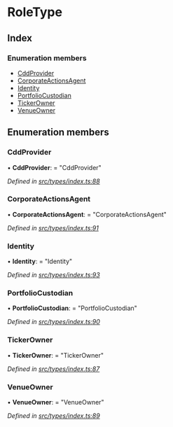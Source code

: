 # RoleType

## Index

### Enumeration members

* [CddProvider](roletype.md#cddprovider)
* [CorporateActionsAgent](roletype.md#corporateactionsagent)
* [Identity](roletype.md#identity)
* [PortfolioCustodian](roletype.md#portfoliocustodian)
* [TickerOwner](roletype.md#tickerowner)
* [VenueOwner](roletype.md#venueowner)

## Enumeration members

### CddProvider

• **CddProvider**: = "CddProvider"

_Defined in_ [_src/types/index.ts:88_](https://github.com/PolymathNetwork/polymesh-sdk/blob/959efb76/src/types/index.ts#L88)

### CorporateActionsAgent

• **CorporateActionsAgent**: = "CorporateActionsAgent"

_Defined in_ [_src/types/index.ts:91_](https://github.com/PolymathNetwork/polymesh-sdk/blob/959efb76/src/types/index.ts#L91)

### Identity

• **Identity**: = "Identity"

_Defined in_ [_src/types/index.ts:93_](https://github.com/PolymathNetwork/polymesh-sdk/blob/959efb76/src/types/index.ts#L93)

### PortfolioCustodian

• **PortfolioCustodian**: = "PortfolioCustodian"

_Defined in_ [_src/types/index.ts:90_](https://github.com/PolymathNetwork/polymesh-sdk/blob/959efb76/src/types/index.ts#L90)

### TickerOwner

• **TickerOwner**: = "TickerOwner"

_Defined in_ [_src/types/index.ts:87_](https://github.com/PolymathNetwork/polymesh-sdk/blob/959efb76/src/types/index.ts#L87)

### VenueOwner

• **VenueOwner**: = "VenueOwner"

_Defined in_ [_src/types/index.ts:89_](https://github.com/PolymathNetwork/polymesh-sdk/blob/959efb76/src/types/index.ts#L89)

